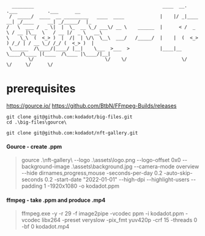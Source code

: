 ```
  ________                                               ____  __.         .___           .___      __   
 /  _____/  ____  __ _________   ____  ____             |    |/ _|____   __| _/____     __| _/_____/  |_ 
/   \  ___ /  _ \|  |  \_  __ \_/ ___\/ __ \    ______  |      < /  _ \ / __ |\__  \   / __ |/  _ \   __\
\    \_\  (  <_> )  |  /|  | \/\  \__\  ___/   /_____/  |    |  (  <_> ) /_/ | / __ \_/ /_/ (  <_> )  |  
 \______  /\____/|____/ |__|    \___  >___  >           |____|__ \____/\____ |(____  /\____ |\____/|__|  
        \/                          \/    \/                    \/          \/     \/      \/            
```		
prerequisites
==
https://gource.io/
https://github.com/BtbN/FFmpeg-Builds/releases

```
git clone git@github.com:kodadot/big-files.git
cd .\big-files\gource\

git clone git@github.com:kodadot/nft-gallery.git
```

#### Gource - create .ppm
>gource .\nft-gallery\ --logo .\assets\logo.png --logo-offset 0x0 --background-image .\assets\background.jpg --camera-mode overview --hide dirnames,progress,mouse -seconds-per-day 0.2 -auto-skip-seconds 0.2 -start-date "2022-01-01" --high-dpi --highlight-users --padding 1 -1920x1080 -o kodadot.ppm

#### ffmpeg - take .ppm and produce .mp4
>ffmpeg.exe -y -r 29 -f image2pipe -vcodec ppm -i kodadot.ppm -vcodec libx264 -preset veryslow -pix_fmt yuv420p -crf 15 -threads 0 -bf 0 kodadot.mp4
